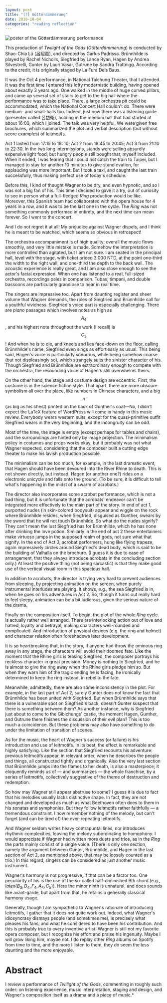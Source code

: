 ```yaml
---
layout: post
title: "[?] Götterdämmerung"
date: 2019-10-04
categories: "reading reflection"
---
```


![poster of the Götterdämmerung performance](github.com/violapterinblog/external-raster-images/raw/master/reflections/götterdämmerung.png)

This production of *Twilight of the Gods* (*Götterdämmerung*) is conducted by Shao-Chia Lü (呂紹嘉), and directed by Carlus Padrissa. Brünnhilde is played by Rachel Nicholls, Siegfried by Lance Ryan, Hagen by Andrea Silvestrelli, Gunter by Lauri Vasar, Gutrune by Sandra Trattnigg. According to the credit, it is originally staged by La Fura Dels Baus.

It was the Oct 4 performance, in National Taichung Theater, that I attended. It was the first time I entered this lofty modernistic building, having opened about exactly 3 years ago. One walked in the middle of huge curved pillars, and came up several set of stairs to get to the big hall where the performance was to take place. There, a large orchestra pit could be accommodated, which the National Concert Hall couldn't do. There were medium- and small-halls too. Indeed, just now there was a listening guide (presenter called 呂岱衛), holding in the medium hall that had started at about 16:00, which I joined. The talk was very helpful. We were given free brochures, which summarized the plot and verbal description (but without score examples) of leitmotifs.

Act 1 lasted from 17:15 to 19: 10; Act 2 from 19:45 to 20:45; Act 3 from 21:10 to 22:30. In the two long intermissions, stands were selling absurdly expensive light food, but hungry people still bought that, myself included. When it ended, I was fearing that I could not catch the train to Taipei, but I managed to stay for another 10 minutes to give stand ovation, for applauding was more important. But I took a taxi, and caught the last train successfully, thus making perfect use of today's schedule.

Before this, I kind of thought Wagner to be dry, and even hypnotic, and so I was not a big fan of his. This time I decided to gave it a try, out of curiosity to see in person what a full-fledged *Ring* production would be like. Moreover, this Spanish team had collaborated with the opera house for 4 years in a row, and it was to be the last one in the cycle. The *Ring* was not something commonly performed in entirety, and the next time can mean forever. So I went to the concert.

And I do not regret it at all! My prejudice against Wagner dispels, and I think he is meant to be watched, which seems so obvious in retrospect!

The orchestra accompaniment is of high quality: overall the music flows smoothly, and very little mistake is made. Somehow the interpretation is more controlled than agitated, but I am not sure. I am seated in the principal hall, level with the stage, with ticket priced 3 000 NTD, at the point one-third the width to the right wall, and one-third the depth to the back wall. The acoustic experience is really great, and I am also close enough to see the actor's facial expression. When one has listened to a real, full-sized orchestra, recordings pales in comparison. Tubas, timpani, and double bassoons are particularly grandiose to hear in real time.

The singers are impressive too. Apart from daunting register and sheer volume that Wagner demands, the roles of Siegfried and Brünnhilde call for a youthful vividness. Siegfried's voice part is especially challenging. There are *piano* passages which involves notes as high as $$A_4$$, and his highest note throughout the work (I recall) is $$C_5$$! And when he is to die, and kneels and lies face-down on the floor, calling Brünnhilde's name, Siegfried even sings as effortlessly as usual. This being said, Hagen's voice is particularly sonorous, while being somehow coarse (but not displeasingly so), which strangely suits the sinister character of his. Though Siegfried and Brünnhilde are extraordinary enough to compete with the orchestra, the resounding voice of Hagen's still overwhelms theirs.

On the other hand, the stage and costume design are eccentric. First, the costume is in the science fiction style. That apart, there are more obscure symbolism all over the place, like numbers in Chinese characters, and a big $$\pi$$ (as big as his chest) printed on the back of Gunther's coat—No, I didn't expect the LaTeX feature of WordPress will come in handy in this music review. Everybody wears western suits, except for the quasi-primitive outfit Siegfried wears in the very beginning, and the incongruity can be odd.

Most of the time, the stage is empty (except perhaps for tables and chairs), and the surroundings are hinted only by image projection. The minimalism policy in costumes and props works okay, but it probably was not what Wagner expected, considering that the composer built a cutting edge theater to make his lavish production possible.

The minimalism can be too much, for example, in the last dramatic event, that Hagen should have been devoured into the River Rhine to death. This is not shown directly, but instead, Hagen (or another one?) rides on a electronic unicycle and falls onto the ground. (To be sure, it is difficult to tell what's happening in the midst of a swarm of acrobats.)

The director also incorporates some acrobat performance, which is not a bad thing, but it is unfortunate that the acrobats' endeavor can't be integrated more effectively to the main part of the story. In end of act 1, purported nudes (in skin-colored bodysuit) appear and wiggle on the rock where Brünnhilde resides, when Siegfried, disguised as Gunther, swears by the sword that he will not touch Brünnhilde. So what do the nudes signify? They can't mean the lust Siegfried has for Brünnhilde, which he has none after drinking the love potion. Similarly in the end of act 2 these entertainers make virtuoso jumps in the supposed realm of gods, not sure what that signify. In the end of Act 3, acrobat performers, hung like flying trapeze, again impressively circles around Siegfried's dead body, which is said to be the building of Valhalla on the brochure. (I guess it is due to ease of arrangement, that they always introduce acrobats in the concluding section only.) At least the positive thing (not being sarcastic) is that they make good use of the vertical visual room in this spacious hall.

In addition to acrobats, the director is trying very hard to prevent audiences from sleeping, by projecting animation on the screen, when purely instrumental interludes are playing. It shows, e.g., the sea Siegfried is in, when he goes on his adventures in Act 2. So, though it turns out really hard to feel sleepy, animation can be a bit ludicrous, given the serious nature of the drama.

Finally on the composition itself. To begin, the plot of the whole *Ring* cycle is actually rather well arranged. There are interlocking action out of love and hatred, loyalty and betrayal, making characters well-rounded and complicated. And introduction of physical devices (e.g. the ring and helmet) and character relation often foreshadows later development.

It is so heartbreaking that, in the story, if anyone had throw the ominous ring away in any stage, the characters will avoid their doomed fate. Like the moment that the Rhine girls is teasing Siegfried, the composer portrays his reckless character in great precision. Money is nothing to Siegfried, and he is almost to give the ring away when the Rhine girls pledge him so. But when they warn him of the tragic ending he is facing, he ironically determined to keep the ring instead, in rebel to the fate.

Meanwhile, admittedly, there are also some inconsistency in the plot. For example, in the last part of Act 2, surely Gunter does not know the fact that Brünnhilde has been united with Siegfried. But when Brünnhilde says that there is a vulnerable spot on Siegfried's back, doesn't Gunter suspect that there is something between them? As another instance, why is Siegfried just about to come to the Gibichungs' castle, the moment Hagen, Gunther, and Gutrune there finishes the discussion of their evil plan? This is too much a coincidence. But these problems may also have something to do under the limitation of transition of scenes.

As for the music, the heart of Wagner's success (or failure) is his introduction and use of leitmotifs. In its best, the effect is remarkable and highly satisfying. Like the section that Siegfried recounts his adventure: previous leitmotifs appear, in relevant order, when he describes the people and things, all constructed tightly and organically. Also the very last section that Brünnhilde jumps into the flames to her death, is also a masterpiece; it eloquently reminds us of — and summarizes — the whole franchise, by a series of leitmotifs, collectively suggestive of the theme of destruction and redemption.

So how may Wagner still appear abstruse to some? I guess it is due to fact that his melodies usually lacks distinctive shape. In fact, they are not changed and developed as much as what Beethoven often does to them in his sonatas and symphonies. But they follow leitmotifs rather faithfully — a tremendous constraint. I now remember nothing of the melody, but can't forget (and can be tired of) the ever-repeating leitmotifs.

And Wagner seldom writes heavy contrapuntal lines, nor introduces rhythmic complexities, leaving the melody subordinating to homophony. I would appreciate if Wagner had written more duets and trios, as in the *Ring* the parts mainly consist of a single voice. (There is only one section, namely the argument between Gunter, Brünnhilde, and Hagen in the last section of Act 2, as mentioned above, that may be loosely counted as a trio.) In this regard, singers can be considered as  just another music instrument.

Wagner's harmony is not progressive, if that can be a factor too. One peculiarity of his is the use of the so-called half-diminished 9th chord (e.g., $latex \{B_3, D_4, F_4, A_4, C_5\}$). Here the minor ninth is unnatural, and does sounds like avant-garde, but apart from that, he retains a generally classical harmony usage.

Generally, though I am sympathetic to Wagner's rationale of introducing leitmotifs, I gather that it does not quite work out. Indeed, what Wagner's idiosyncrasy dismays people (and sometimes me), is precisely what pleases his fans, and what he considered to have been his contribution. And this is probably true to every inventive artist. Wagner is still not my favorite opera composer, but I recognize his effort and praise his ingenuity. Maybe I will grow liking him, maybe not. I do replay other *Ring* albums on Spotify from time to time, and the more I listen to them, they do seem the less daunting and the more enjoyable.

# Abstract

I review a performance of *Twilight of the Gods*, commenting in roughly such order: on listening experience, music interpretation, staging and design, and Wagner's composition itself as a drama and a piece of music.*

